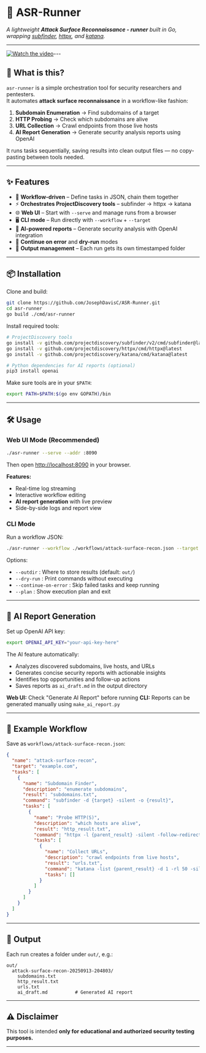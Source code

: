 # 🔎 ASR-Runner

*A lightweight **Attack Surface Reconnaissance - runner** built in Go, wrapping [subfinder](https://github.com/projectdiscovery/subfinder), [httpx](https://github.com/projectdiscovery/httpx), and [katana](https://github.com/projectdiscovery/katana).*

---

[![Watch the video](https://img.youtube.com/vi/i9A7b6rXYOU/0.jpg)](https://youtu.be/i9A7b6rXYOU)---

## 🚀 What is this?

`asr-runner` is a simple orchestration tool for security researchers and pentesters.  
It automates **attack surface reconnaissance** in a workflow-like fashion:

1. **Subdomain Enumeration** → Find subdomains of a target  
2. **HTTP Probing** → Check which subdomains are alive  
3. **URL Collection** → Crawl endpoints from those live hosts  
4. **AI Report Generation** → Generate security analysis reports using OpenAI

It runs tasks sequentially, saving results into clean output files — no copy-pasting between tools needed.

---

## ✨ Features

- 📝 **Workflow-driven** – Define tasks in JSON, chain them together
- ⚡ **Orchestrates ProjectDiscovery tools** – subfinder → httpx → katana
- 🌐 **Web UI** – Start with `--serve` and manage runs from a browser
- 🖥 **CLI mode** – Run directly with `--workflow` + `--target`
- 🤖 **AI-powered reports** – Generate security analysis with OpenAI integration
- 🔄 **Continue on error** and **dry-run** modes
- 📂 **Output management** – Each run gets its own timestamped folder

---

## 📦 Installation

Clone and build:

```bash
git clone https://github.com/JosephDavisC/ASR-Runner.git
cd asr-runner
go build ./cmd/asr-runner
```

Install required tools:

```bash
# ProjectDiscovery tools
go install -v github.com/projectdiscovery/subfinder/v2/cmd/subfinder@latest
go install -v github.com/projectdiscovery/httpx/cmd/httpx@latest  
go install -v github.com/projectdiscovery/katana/cmd/katana@latest

# Python dependencies for AI reports (optional)
pip3 install openai
```

Make sure tools are in your `$PATH`:

```bash
export PATH=$PATH:$(go env GOPATH)/bin
```

---

## 🛠 Usage

### Web UI Mode (Recommended)

```bash
./asr-runner --serve --addr :8090
```

Then open [http://localhost:8090](http://localhost:8090) in your browser.

**Features:**
- Real-time log streaming
- Interactive workflow editing
- **AI report generation** with live preview
- Side-by-side logs and report view

### CLI Mode

Run a workflow JSON:

```bash
./asr-runner --workflow ./workflows/attack-surface-recon.json --target example.com
```

Options:

- `--outdir` : Where to store results (default: `out/`)
- `--dry-run` : Print commands without executing
- `--continue-on-error` : Skip failed tasks and keep running
- `--plan` : Show execution plan and exit

---

## 🤖 AI Report Generation

Set up OpenAI API key:

```bash
export OPENAI_API_KEY="your-api-key-here"
```

The AI feature automatically:
- Analyzes discovered subdomains, live hosts, and URLs
- Generates concise security reports with actionable insights
- Identifies top opportunities and follow-up actions
- Saves reports as `ai_draft.md` in the output directory

**Web UI:** Check "Generate AI Report" before running
**CLI:** Reports can be generated manually using `make_ai_report.py`

---

## 📝 Example Workflow

Save as `workflows/attack-surface-recon.json`:

```json
{
  "name": "attack-surface-recon",
  "target": "example.com",
  "tasks": [
    {
      "name": "Subdomain Finder",
      "description": "enumerate subdomains",
      "result": "subdomains.txt",
      "command": "subfinder -d {target} -silent -o {result}",
      "tasks": [
        {
          "name": "Probe HTTP(S)",
          "description": "which hosts are alive",
          "result": "http_result.txt",
          "command": "httpx -l {parent_result} -silent -follow-redirects -mc 200,301,302,401,403 -o {result}",
          "tasks": [
            {
              "name": "Collect URLs",
              "description": "crawl endpoints from live hosts",
              "result": "urls.txt",
              "command": "katana -list {parent_result} -d 1 -rl 50 -silent -o {result}",
              "tasks": []
            }
          ]
        }
      ]
    }
  ]
}
```

---

## 📂 Output

Each run creates a folder under `out/`, e.g.:

```
out/
  attack-surface-recon-20250913-204803/
    subdomains.txt
    http_result.txt
    urls.txt
    ai_draft.md          # Generated AI report
```

---

## ⚠️ Disclaimer

This tool is intended **only for educational and authorized security testing purposes.**  

---
